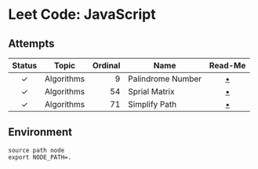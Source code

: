 


# Leet Code: JavaScript


## Attempts

| Status | Topic      | Ordinal | Name              | Read-Me                               |
|:------:|:----------:|--------:|-------------------|:-------------------------------------:|
|   ✓    | Algorithms |       9 | Palindrome Number | [•](0009-palindrome-number/README.md) |
|   ✓    | Algorithms |      54 | Sprial Matrix     | [•](0054-spiral-matrix/README.md)     |
|   ✓    | Algorithms |      71 | Simplify Path     | [•](0071-simplify-path/README.md)     |



## Environment

    source path node
    export NODE_PATH=.
